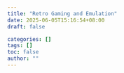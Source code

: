 ```yaml
---
title: "Retro Gaming and Emulation"
date: 2025-06-05T15:16:54+08:00
draft: false

categories: []
tags: []
toc: false
author: ""
---
```


 